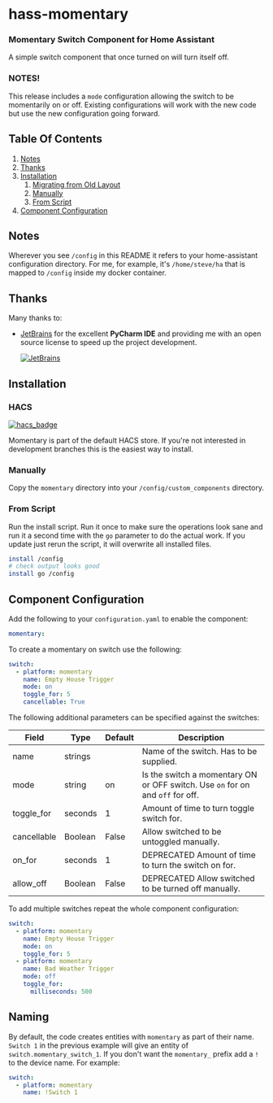 # hass-momentary
### Momentary Switch Component for Home Assistant
A simple switch component that once turned on will turn itself off.

### NOTES!
This release includes a `mode` configuration allowing the switch to be
momentarily on or off. Existing configurations will work with the new code but
use the new configuration going forward.

## Table Of Contents
1. [Notes](#Notes)
1. [Thanks](#Thanks)
1. [Installation](#Installation)
   1. [Migrating from Old Layout](#Migrating-from-Old-Layout)
   1. [Manually](#Manually)
   1. [From Script](#From-Script)
1. [Component Configuration](#Component-Configuration)

## Notes
Wherever you see `/config` in this README it refers to your home-assistant
configuration directory. For me, for example, it's `/home/steve/ha` that is
mapped to `/config` inside my docker container.

## Thanks
Many thanks to:
* [JetBrains](https://www.jetbrains.com/?from=hass-aarlo) for the excellent
  **PyCharm IDE** and providing me with an open source license to speed up the
  project development.
 
  [![JetBrains](/images/jetbrains.svg)](https://www.jetbrains.com/?from=hass-aarlo)

## Installation

### HACS
[![hacs_badge](https://img.shields.io/badge/HACS-Default-orange.svg?style=for-the-badge)](https://github.com/hacs/integration)

Momentary is part of the default HACS store. If you're not interested in
development branches this is the easiest way to install.

### Manually
Copy the `momentary` directory into your `/config/custom_components` directory.

### From Script
Run the install script. Run it once to make sure the operations look sane and
run it a second time with the `go` parameter to do the actual work. If you
update just rerun the script, it will overwrite all installed files.

```sh
install /config
# check output looks good
install go /config
```

## Component Configuration
Add the following to your `configuration.yaml` to enable the component:

```yaml
momentary:
```

To create a momentary on switch use the following:

```yaml
switch:
  - platform: momentary
    name: Empty House Trigger
    mode: on
    toggle_for: 5
    cancellable: True
```

The following additional parameters can be specified against the switches:

| Field                   | Type       | Default            | Description
| ----------------------- | ---------- | ------------------ | ------------------------------------------------------------------------------------------------------------------------------------------------------------------------------------------------------------------------------------------- |
| name                    | strings    |                    | Name of the switch. Has to be supplied.                                                                                                                                                                                                     |
| mode                    | string     | on                 | Is the switch a momentary ON or OFF switch. Use `on` for on and `off` for off.                                                                                                                                                              |
| toggle_for              | seconds    | 1                  | Amount of time to turn toggle switch for.                                                                                                                                                                                                   |
| cancellable             | Boolean    | False              | Allow switched to be untoggled manually.                                                                                                                                                                                                    |
| on_for                  | seconds    | 1                  | DEPRECATED Amount of time to turn the switch on for.                                                                                                                                                                                        |
| allow_off               | Boolean    | False              | DEPRECATED Allow switched to be turned off manually.                                                                                                                                                                                        |

To add multiple switches repeat the whole component configuration:

```yaml
switch:
  - platform: momentary
    name: Empty House Trigger
    mode: on
    toggle_for: 5
  - platform: momentary
    name: Bad Weather Trigger
    mode: off
    toggle_for:
      milliseconds: 500
```


## Naming

By default, the code creates entities with `momentary` as part of their name.
`Switch 1` in the previous example will give an entity of
`switch.momentary_switch_1`. If you don't want the `momentary_` prefix add a `!`
to the device name. For example:

```yaml
switch:
  - platform: momentary
    name: !Switch 1
```


